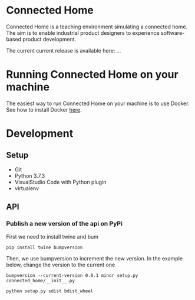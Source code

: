 # Connected Home

Connected Home is a teaching environment simulating a connected home. The aim is to enable industrial product designers to experience software-based product development.

The current current release is available here: ...

# Running Connected Home on your machine

The easiest way to run Connected Home on your machine is to use Docker. See how to install Docker [here](https://www.docker.com/products/docker-desktop).



# Development

## Setup

* Git
* Python 3.7.3
* VisualStudio Code with Python plugin
* virtualenv

## API


### Publish a new version of the api on PyPi

First we need to install twine and bum

```
pip install twine bumpversion
```

Then, we use bumpversion to increment the new version. In the example below,
change the version to the current one

```
bumpversion --current-version 0.0.1 minor setup.py connected_home/__init__.py
```

```
python setup.py sdist bdist_wheel
```

